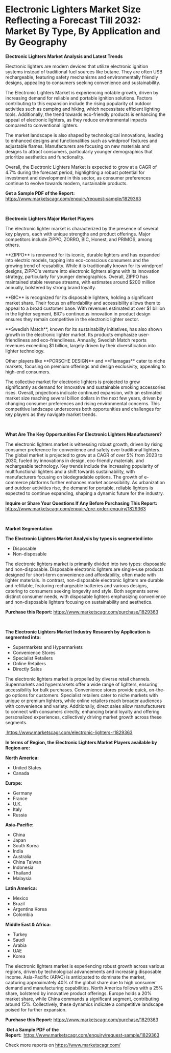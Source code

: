 <p><h1>Electronic Lighters Market Size Reflecting a Forecast Till 2032: Market By Type, By Application and By Geography</h1></p><p><strong>Electronic Lighters Market Analysis and Latest Trends</strong></p>
<p><p>Electronic lighters are modern devices that utilize electronic ignition systems instead of traditional fuel sources like butane. They are often USB rechargeable, featuring safety mechanisms and environmentally friendly designs, appealing to consumers seeking convenience and sustainability. </p><p>The Electronic Lighters Market is experiencing notable growth, driven by increasing demand for reliable and portable ignition solutions. Factors contributing to this expansion include the rising popularity of outdoor activities such as camping and hiking, which necessitate efficient lighting tools. Additionally, the trend towards eco-friendly products is enhancing the appeal of electronic lighters, as they reduce environmental impacts compared to conventional lighters. </p><p>The market landscape is also shaped by technological innovations, leading to enhanced designs and functionalities such as windproof features and adjustable flames. Manufacturers are focusing on new materials and designs to attract consumers, particularly younger demographics that prioritize aesthetics and functionality. </p><p>Overall, the Electronic Lighters Market is expected to grow at a CAGR of 4.7% during the forecast period, highlighting a robust potential for investment and development in this sector, as consumer preferences continue to evolve towards modern, sustainable products.</p></p>
<p><strong>Get a Sample PDF of the Report:&nbsp;</strong> <a href="https://www.marketscagr.com/enquiry/request-sample/1829363?utm_campaign=2959&utm_medium=2&utm_source=Github&utm_content=ia&utm_term=05042025&utm_id=electronic-lighters">https://www.marketscagr.com/enquiry/request-sample/1829363</a></p>
<p>&nbsp;</p>
<p><strong>Electronic Lighters Major Market Players</strong></p>
<p><p>The electronic lighter market is characterized by the presence of several key players, each with unique strengths and product offerings. Major competitors include ZIPPO, ZORRO, BIC, Honest, and PRIMOS, among others. </p><p>**ZIPPO** is renowned for its iconic, durable lighters and has expanded into electric models, tapping into eco-conscious consumers and the growing trend of reusability. While it is traditionally known for its windproof designs, ZIPPO's venture into electronic lighters aligns with its innovation strategy, particularly for younger demographics. Overall, ZIPPO has maintained stable revenue streams, with estimates around $200 million annually, bolstered by strong brand loyalty.</p><p>**BIC** is recognized for its disposable lighters, holding a significant market share. Their focus on affordability and accessibility allows them to appeal to a broad customer base. With revenues estimated at over $1 billion in the lighter segment, BIC's continuous innovation in product design ensures they remain competitive in the electronic lighter sector.</p><p>**Swedish Match**, known for its sustainability initiatives, has also shown growth in the electronic lighter market. Its products emphasize user-friendliness and eco-friendliness. Annually, Swedish Match reports revenues exceeding $1 billion, largely driven by their diversification into lighter technology.</p><p>Other players like **PORSCHE DESIGN** and **Flamagas** cater to niche markets, focusing on premium offerings and design exclusivity, appealing to high-end consumers.</p><p>The collective market for electronic lighters is projected to grow significantly as demand for innovative and sustainable smoking accessories rises. Overall, projections indicate continued expansion, with an estimated market size reaching several billion dollars in the next few years, driven by changing consumer preferences and rising environmental concerns. This competitive landscape underscores both opportunities and challenges for key players as they navigate market trends.</p></p>
<p>&nbsp;</p>
<p><strong>What Are The Key Opportunities For Electronic Lighters Manufacturers?</strong></p>
<p><p>The electronic lighters market is witnessing robust growth, driven by rising consumer preference for convenience and safety over traditional lighters. The global market is projected to grow at a CAGR of over 5% from 2023 to 2030, fueled by innovations in design, eco-friendly materials, and rechargeable technology. Key trends include the increasing popularity of multifunctional lighters and a shift towards sustainability, with manufacturers focusing on biodegradable options. The growth of e-commerce platforms further enhances market accessibility. As urbanization and outdoor activities rise, the demand for portable, reliable lighters is expected to continue expanding, shaping a dynamic future for the industry.</p></p>
<p><strong>Inquire or Share Your Questions If Any Before Purchasing This Report:</strong> <a href="https://www.marketscagr.com/enquiry/pre-order-enquiry/1829363?utm_campaign=2959&utm_medium=2&utm_source=Github&utm_content=ia&utm_term=05042025&utm_id=electronic-lighters">https://www.marketscagr.com/enquiry/pre-order-enquiry/1829363</a></p>
<p>&nbsp;</p>
<p><strong>Market Segmentation</strong></p>
<p><strong>The Electronic Lighters Market Analysis by types is segmented into:</strong></p>
<p><ul><li>Disposable</li><li>Non-disposable</li></ul></p>
<p><p>The electronic lighters market is primarily divided into two types: disposable and non-disposable. Disposable electronic lighters are single-use products designed for short-term convenience and affordability, often made with lighter materials. In contrast, non-disposable electronic lighters are durable and refillable, featuring rechargeable batteries and various designs, catering to consumers seeking longevity and style. Both segments serve distinct consumer needs, with disposable lighters emphasizing convenience and non-disposable lighters focusing on sustainability and aesthetics.</p></p>
<p><strong>Purchase this Report:&nbsp;</strong><a href="https://www.marketscagr.com/purchase/1829363?utm_campaign=2959&utm_medium=2&utm_source=Github&utm_content=ia&utm_term=05042025&utm_id=electronic-lighters">https://www.marketscagr.com/purchase/1829363</a></p>
<p>&nbsp;</p>
<p><strong>The Electronic Lighters Market Industry Research by Application is segmented into:</strong></p>
<p><ul><li>Supermarkets and Hypermarkets</li><li>Convenience Stores</li><li>Specialist Retailers</li><li>Online Retailers</li><li>Directly Sales</li></ul></p>
<p><p>The electronic lighters market is propelled by diverse retail channels. Supermarkets and hypermarkets offer a wide range of lighters, ensuring accessibility for bulk purchases. Convenience stores provide quick, on-the-go options for customers. Specialist retailers cater to niche markets with unique or premium lighters, while online retailers reach broader audiences with convenience and variety. Additionally, direct sales allow manufacturers to connect with consumers directly, enhancing brand loyalty and offering personalized experiences, collectively driving market growth across these segments.</p></p>
<p><a href="https://www.marketscagr.com/electronic-lighters-r1829363?utm_campaign=2959&utm_medium=2&utm_source=Github&utm_content=ia&utm_term=05042025&utm_id=electronic-lighters">&nbsp;https://www.marketscagr.com/electronic-lighters-r1829363</a></p>
<p><strong>In terms of Region, the Electronic Lighters Market Players available by Region are:</strong></p>
<p>
    <p> <strong> North America: </strong>
        <ul>
            <li>United States</li>
            <li>Canada</li>
        </ul>
        </p> 
    <p> <strong> Europe: </strong>
        <ul>
            <li>Germany</li>
            <li>France</li>
            <li>U.K.</li>
            <li>Italy</li>
            <li>Russia</li>
        </ul>
        </p> 
    <p> <strong> Asia-Pacific: </strong>
        <ul>
            <li>China</li>
            <li>Japan</li>
            <li>South Korea</li>
            <li>India</li>
            <li>Australia</li>
            <li>China Taiwan</li>
            <li>Indonesia</li>
            <li>Thailand</li>
            <li>Malaysia</li>
        </ul>
        </p> 
    <p> <strong> Latin America: </strong>
        <ul>
            <li>Mexico</li>
            <li>Brazil</li>
            <li>Argentina Korea</li>
            <li>Colombia</li>
        </ul>
        </p> 
    <p> <strong> Middle East & Africa: </strong>
        <ul>
            <li>Turkey</li>
            <li>Saudi</li>
            <li>Arabia</li>
            <li>UAE</li>
            <li>Korea</li>
        </ul>
    </p>
    </p>
<p><p>The electronic lighters market is experiencing robust growth across various regions, driven by technological advancements and increasing disposable income. Asia-Pacific (APAC) is anticipated to dominate the market, capturing approximately 40% of the global share due to high consumer demand and manufacturing capabilities. North America follows with a 25% share, bolstered by innovative product offerings. Europe holds a 20% market share, while China commands a significant segment, contributing around 15%. Collectively, these dynamics indicate a competitive landscape poised for further expansion.</p></p>
<p><strong>Purchase this Report: </strong><a href="https://www.marketscagr.com/purchase/1829363?utm_campaign=2959&utm_medium=2&utm_source=Github&utm_content=ia&utm_term=05042025&utm_id=electronic-lighters">https://www.marketscagr.com/purchase/1829363</a></p>
<p>&nbsp;<strong>Get a Sample PDF of the Report:&nbsp;&nbsp;</strong><a href="https://www.marketscagr.com/enquiry/request-sample/1829363?utm_campaign=2959&utm_medium=2&utm_source=Github&utm_content=ia&utm_term=05042025&utm_id=electronic-lighters">https://www.marketscagr.com/enquiry/request-sample/1829363</a></p>
<p><strong></strong></p>
<p>Check more reports on <a href="https://www.marketscagr.com/?utm_campaign=2959&utm_medium=2&utm_source=Github&utm_content=ia&utm_term=05042025&utm_id=electronic-lighters">https://www.marketscagr.com/</a></p>